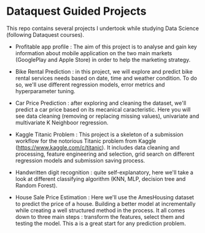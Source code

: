 # Dataquest Guided Projects

This repo contains several projects I undertook while studying Data Science (following Dataquest courses).

- Profitable app profile : The aim of this project is to analyse and gain key information about mobile application on the two main markets (GooglePlay and Apple Store) in order to help the marketing strategy.

- Bike Rental Prediction : in this project, we will explore and predict bike rental services needs based on date, time and weather condition. To do so, we'll use different regression models, error metrics and hyperparameter tuning.

- Car Price Prediction : after exploring and cleaning the dataset, we'll predict a car price based on its mecanical caracteristic. Here you will see data cleaning (removing or replacing missing values), univariate and multivariate K Neighboor regression.

- Kaggle Titanic Problem : This project is a skeleton of a submission workflow for the notorious Titanic problem from Kaggle (https://www.kaggle.com/c/titanic). It includes data cleaning and processing, feature engineering and selection, grid search on different regression models and submission saving process. 

- Handwritten digit recognition : quite self-explanatory, here we'll take a look at different classifying algorithm (KNN, MLP, decision tree and Random Forest).

- House Sale Price Estimation : Here we'll use the AmesHousing dataset to predict the price of a house. Building a better model at incrementally while creating a well structured method in the process. It all comes down to three main steps : transform the features, select them and testing the model. This a is a great start for any prediction problem.